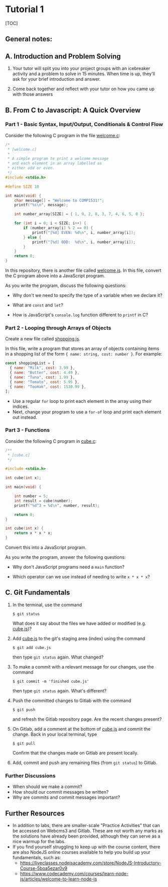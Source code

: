 # Tutorial 1

[TOC]

## General notes:

## A. Introduction and Problem Solving

1. Your tutor will split you into your project groups with an icebreaker activity and a problem to solve in 15 minutes. When time is up, they'll ask for your brief introduction and answer.

1. Come back together and reflect with your tutor on how you came up with those answers

## B. From C to Javascript: A Quick Overview

### Part 1 - Basic Syntax, Input/Output, Conditionals & Control Flow

Consider the following C program in the file [welcome.c](welcome.c):

```c
/*
 * [welcome.c]
 *
 * A simple program to print a welcome message
 * and each element in an array labelled as
 * either odd or even.
 */
#include <stdio.h>

#define SIZE 10

int main(void) {
    char message[] = "Welcome to COMP1531!";
    printf("%s\n", message);

    int number_array[SIZE] = { 1, 9, 2, 8, 3, 7, 4, 6, 5, 0 };

    for (int i = 0; i < SIZE; i++) {
        if (number_array[i] % 2 == 0) {
            printf("[%d] EVEN: %d\n", i, number_array[i]);
        } else {
            printf("[%d] ODD:  %d\n", i, number_array[i]);
        }
    }
    return 0;
}
```

In this repository, there is another file called [welcome.js](welcome.js). In this file, convert the C program above into a JavaScript program.

As you write the program, discuss the following questions:

- Why don't we need to specify the type of a variable when we declare it?

- What are `const` and `let`?

- How is JavaScript's `console.log` function different to `printf` in C?

### Part 2 - Looping through Arrays of Objects

Create a new file called [shopping.js](shopping.js).

In this file, write a program that stores an array of objects containing items in a shopping list of the form `{ name: string, cost: number }`. For example:

```js
const shoppingList = [
  { name: "Milk", cost: 3.99 },
  { name: "Butter", cost: 4.49 },
  { name: "Tuna", cost: 1.99 },
  { name: "Tomato", cost: 5.95 },
  { name: "TooHak", cost: 1530.99 },
];
```

- Use a regular `for` loop to print each element in the array using their indices.
- Next, change your program to use a `for-of` loop and print each element out instead.

### Part 3 - Functions

Consider the following C program in [cube.c](cube.c):

```c
/**
 * [cube.c]
 */

#include <stdio.h>

int cube(int x);

int main(void) {

    int number = 5;
    int result = cube(number);
    printf("%d^3 = %d\n", number, result);

    return 0;
}

int cube(int x) {
    return x * x * x;
}
```

Convert this into a JavaScript program.

As you write the program, answer the following questions:

- Why don't JavaScript programs need a `main` function?

- Which operator can we use instead of needing to write `x * x * x`?

## C. Git Fundamentals

1. In the terminal, use the command

   ```shell
   $ git status
   ```

   What does it say about the files we have added or modified (e.g. [cube.js](cube.js))?

2. Add [cube.js](cube.js) to the git's staging area (index) using the command

   ```shell
   $ git add cube.js
   ```

   then type `git status` again. What changed?

3. To make a commit with a relevant message for our changes, use the command

   ```shell
   $ git commit -m 'finished cube.js'
   ```

   then type `git status` again. What's different?

4. Push the committed changes to Gitlab with the command

   ```shell
   $ git push
   ```

   and refresh the Gitlab repository page. Are the recent changes present?

5. On Gitlab, add a comment at the bottom of [cube.js](cube.js) and commit the change. Back in your local terminal, type

   ```shell
   $ git pull
   ```

   Confirm that the changes made on Gitlab are present locally.

6. Add, commit and push any remaining files (from `git status`) to Gitlab.

### Further Discussions

- When should we make a commit?
- How should our commit messages be written?
- Why are commits and commit messages important?

## Further Resources

- In addition to labs, there are smaller-scale "Practice Activities" that can be accessed on Webcms3 and Gitlab. These are not worth any marks as the solutions have already been provided, although they can serve as a nice warmup for the labs.
- If you find yourself struggling to keep up with the course content, there are also NodeJS online courses available to help you build up your fundamentals, such as:
  - https://liveclasses.nodejsacademy.com/store/NodeJS-Introductory-Course-5boa5ezar0v9
  - https://www.codecademy.com/courses/learn-node-js/articles/welcome-to-learn-node-js
